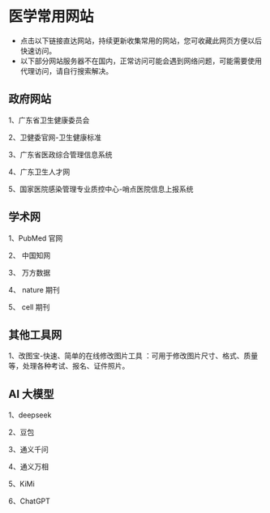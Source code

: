 # 医学常用网站

- 点击以下链接直达网站，持续更新收集常用的网站，您可收藏此网页方便以后快速访问。
- 以下部分网站服务器不在国内，正常访问可能会遇到网络问题，可能需要使用代理访问，请自行搜索解决。

## 政府网站

1、<a :href="'http://www.nhc.gov.cn/'" target="_blank" rel="noreferrer">广东省卫生健康委员会</a>

2、<a :href="'http://www.nhc.gov.cn/wjw/wsbzxx/wsbz.shtml'" target="_blank" rel="noreferrer">卫健委官网-卫生健康标准</a>

3、<a :href="'https://yz.gdswjw.cn/framework/ums/login.xhtml'" target="_blank" rel="noreferrer">广东省医政综合管理信息系统</a>

4、<a :href="'https://www.gdwsrc.net/'" target="_blank" rel="noreferrer">广东卫生人才网</a>

5、<a :href="'http://nishim.niha.org.cn:18888/'" target="_blank" rel="noreferrer">国家医院感染管理专业质控中心-哨点医院信息上报系统</a>

## 学术网

1、<a :href="'https://pubmed.ncbi.nlm.nih.gov/'" target="_blank" rel="noreferrer">PubMed 官网</a>

2、<a :href="'https://www.cnki.net/'" target="_blank" rel="noreferrer">
中国知网</a>

3、<a :href="'https://www.wanfangdata.com.cn/'" target="_blank" rel="noreferrer">
万方数据</a>

4、<a :href="'https://www.nature.com/'" target="_blank" rel="noreferrer">
nature 期刊</a>

5、<a :href="'https://www.cell.com/'" target="_blank" rel="noreferrer">
cell 期刊</a>

## 其他工具网

1、<a :href="'https://www.gaitubao.com/'" target="_blank" rel="noreferrer">改图宝-快速、简单的在线修改图片工具</a> ：可用于修改图片尺寸、格式、质量等，处理各种考试、报名、证件照片。

## AI 大模型

1、<a :href="'https://www.deepseek.com/'" target="_blank" rel="noreferrer">deepseek</a>

2、<a :href="'https://www.doubao.com/'" target="_blank" rel="noreferrer">豆包</a>

3、<a :href="'https://tongyi.aliyun.com/'" target="_blank" rel="noreferrer">通义千问</a>

4、<a :href="'https://tongyi.aliyun.com/wanxiang/'" target="_blank" rel="noreferrer">通义万相</a>

5、<a :href="'https://kimi.moonshot.cn/'" target="_blank" rel="noreferrer">KiMi</a>

6、<a :href="'https://chatgpt.com/'" target="_blank" rel="noreferrer">ChatGPT</a>
